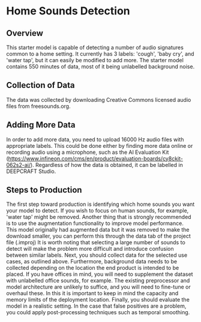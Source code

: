 ﻿# Home Sounds Detection

## Overview
This starter model is capable of detecting a number of audio signatures common to a home setting.
It currently has 3 labels: 'cough', 'baby cry', and 'water tap', but it can easily be modified to add more.
The starter model contains 550 minutes of data, most of it being unlabelled background noise. 

## Collection of Data
The data was collected by downloading Creative Commons licensed audio files from freesounds.org.

## Adding More Data
In order to add more data, you need to upload 16000 Hz audio files with appropriate labels. This could be done either by finding more data online or recording audio using a microphone, such as the AI Evaluation Kit (https://www.infineon.com/cms/en/product/evaluation-boards/cy8ckit-062s2-ai/). 
Regardless of how the data is obtained, it can be labelled in DEEPCRAFT Studio.

## Steps to Production
The first step toward production is identifying which home sounds you want your model to detect. If you wish to focus on human sounds, for example, 'water tap' might be removed. Another thing that is strongly recommended is to use the augmentation functionality to improve model performance. This model originally had augmented data but it was removed to make the download smaller, you can perform this through the data tab of the project file (.improj)
It is worth noting that selecting a large number of sounds to detect will make the problem more difficult and introduce confusion between similar labels.
Next, you should collect data for the selected use cases, as outlined above.
Furthermore, background data needs to be collected depending on the location the end product is intended to be placed. If you have offices in mind, you will need to supplement the dataset with unlabelled office sounds, for example. 
The existing preprocessor and model architecture are unlikely to suffice, and you will need to fine-tune or overhaul these. In this it is important to keep in mind the capacity and memory limits of the deployment location.
Finally, you should evaluate the model in a realistic setting. 
In the case that false positives are a problem, you could apply post-processing techniques such as temporal smoothing.